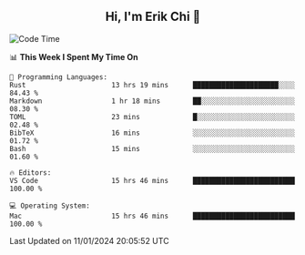 <h2 align="center"> Hi, I'm Erik Chi 👋 </h2>

<table>
    
<!--START_SECTION:waka-->
![Code Time](http://img.shields.io/badge/Code%20Time-2%2C644%20hrs%2025%20mins-blue)

📊 **This Week I Spent My Time On** 

```text
💬 Programming Languages: 
Rust                     13 hrs 19 mins      █████████████████████░░░░   84.43 % 
Markdown                 1 hr 18 mins        ██░░░░░░░░░░░░░░░░░░░░░░░   08.30 % 
TOML                     23 mins             █░░░░░░░░░░░░░░░░░░░░░░░░   02.48 % 
BibTeX                   16 mins             ░░░░░░░░░░░░░░░░░░░░░░░░░   01.72 % 
Bash                     15 mins             ░░░░░░░░░░░░░░░░░░░░░░░░░   01.60 % 

🔥 Editors: 
VS Code                  15 hrs 46 mins      █████████████████████████   100.00 % 

💻 Operating System: 
Mac                      15 hrs 46 mins      █████████████████████████   100.00 % 
```


 Last Updated on 11/01/2024 20:05:52 UTC
<!--END_SECTION:waka-->
</td></tr>
</table>